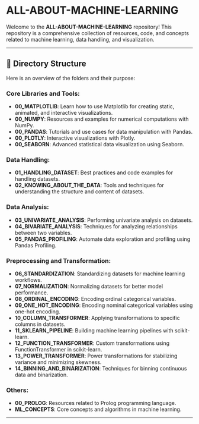 # ALL-ABOUT-MACHINE-LEARNING

Welcome to the **ALL-ABOUT-MACHINE-LEARNING** repository! This repository is a comprehensive collection of resources, code, and concepts related to machine learning, data handling, and visualization.

---

## 📂 Directory Structure

Here is an overview of the folders and their purpose:

### Core Libraries and Tools:

- **00_MATPLOTLIB**: Learn how to use Matplotlib for creating static, animated, and interactive visualizations.
- **00_NUMPY**: Resources and examples for numerical computations with NumPy.
- **00_PANDAS**: Tutorials and use cases for data manipulation with Pandas.
- **00_PLOTLY**: Interactive visualizations with Plotly.
- **00_SEABORN**: Advanced statistical data visualization using Seaborn.

### Data Handling:

- **01_HANDLING_DATASET**: Best practices and code examples for handling datasets.
- **02_KNOWING_ABOUT_THE_DATA**: Tools and techniques for understanding the structure and content of datasets.

### Data Analysis:

- **03_UNIVARIATE_ANALYSIS**: Performing univariate analysis on datasets.
- **04_BIVARIATE_ANALYSIS**: Techniques for analyzing relationships between two variables.
- **05_PANDAS_PROFILING**: Automate data exploration and profiling using Pandas Profiling.

### Preprocessing and Transformation:

- **06_STANDARDIZATION**: Standardizing datasets for machine learning workflows.
- **07_NORMALIZATION**: Normalizing datasets for better model performance.
- **08_ORDINAL_ENCODING**: Encoding ordinal categorical variables.
- **09_ONE_HOT_ENCODING**: Encoding nominal categorical variables using one-hot encoding.
- **10_COLUMN_TRANSFORMER**: Applying transformations to specific columns in datasets.
- **11_SKLEARN_PIPELINE**: Building machine learning pipelines with scikit-learn.
- **12_FUNCTION_TRANSFORMER**: Custom transformations using FunctionTransformer in scikit-learn.
- **13_POWER_TRANSFORMER**: Power transformations for stabilizing variance and minimizing skewness.
- **14_BINNING_AND_BINARIZATION**: Techniques for binning continuous data and binarization.

### Others:

- **00_PROLOG**: Resources related to Prolog programming language.
- **ML_CONCEPTS**: Core concepts and algorithms in machine learning.

---
